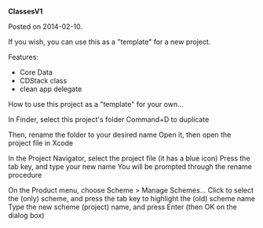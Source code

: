 **ClassesV1**

Posted on 2014-02-10.

If you wish, you can use this as a "template" for a new project.

Features:
- Core Data
- CDStack class
- clean app delegate

How to use this project as a "template" for your own...

In Finder, select this project's folder
Command+D to duplicate

Then, rename the folder to your desired name
Open it, then open the project file in Xcode

In the Project Navigator, select the project file (it has a blue icon)
Press the tab key, and type your new name
You will be prompted through the rename procedure

On the Product menu, choose Scheme > Manage Schemes...
Click to select the (only) scheme, and press the tab key to highlight the (old) scheme name 
Type the new scheme (project) name, and press Enter (then OK on the dialog box) 

